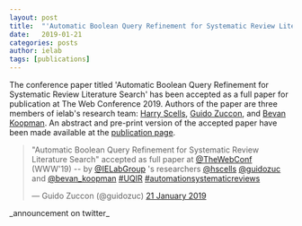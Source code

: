 ```yaml
---
layout: post
title:  "'Automatic Boolean Query Refinement for Systematic Review Literature Search' accepted at WWW'19"
date:   2019-01-21
categories: posts
author: ielab
tags: [publications]
---
```


The conference paper titled 'Automatic Boolean Query Refinement for Systematic Review Literature Search' has been accepted as a full paper for publication at The Web Conference 2019. Authors of the paper are three members of ielab's research team: [Harry Scells](/people/harry-scells), [Guido Zuccon](/people/guido-zuccon), and [Bevan Koopman](/people/bevan-koopman). An abstract and pre-print version of the accepted paper have been made available at the [publication page](/publications/scells-2019-formulating).

<div>
<blockquote class="twitter-tweet" data-lang="en-gb"><p lang="en" dir="ltr">&quot;Automatic Boolean Query Refinement for Systematic Review Literature Search&quot; accepted as full paper at <a href="https://twitter.com/TheWebConf?ref_src=twsrc%5Etfw">@TheWebConf</a> (WWW&#39;19) -- by <a href="https://twitter.com/IELabGroup?ref_src=twsrc%5Etfw">@IELabGroup</a> &#39;s researchers <a href="https://twitter.com/hscells?ref_src=twsrc%5Etfw">@hscells</a> <a href="https://twitter.com/guidozuc?ref_src=twsrc%5Etfw">@guidozuc</a> and <a href="https://twitter.com/bevan_koopman?ref_src=twsrc%5Etfw">@bevan_koopman</a> <a href="https://twitter.com/hashtag/UQIR?src=hash&amp;ref_src=twsrc%5Etfw">#UQIR</a> <a href="https://twitter.com/hashtag/automationsystematicreviews?src=hash&amp;ref_src=twsrc%5Etfw">#automationsystematicreviews</a></p>&mdash; Guido Zuccon (@guidozuc) <a href="https://twitter.com/guidozuc/status/1087487144887631872?ref_src=twsrc%5Etfw">21 January 2019</a></blockquote>
<script async src="https://platform.twitter.com/widgets.js" charset="utf-8"></script>
</div>
_announcement on twitter_

